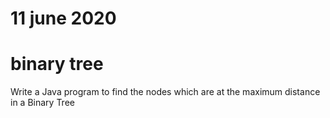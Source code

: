 # 11 june 2020
 
# binary tree
  Write a Java program to find the nodes which are at the maximum distance in a Binary Tree
